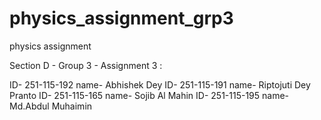 # physics_assignment_grp3
physics assignment

Section D - Group 3 - Assignment 3 : 

ID- 251-115-192   name- Abhishek Dey
ID- 251-115-191   name- Riptojuti Dey Pranto
ID- 251-115-165   name- Sojib Al Mahin
ID- 251-115-195   name- Md.Abdul Muhaimin
